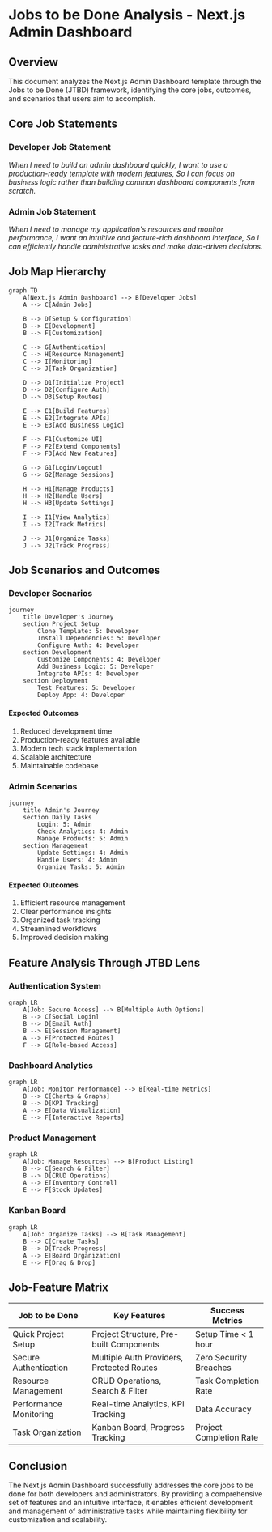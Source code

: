 # Jobs to be Done Analysis - Next.js Admin Dashboard

## Overview

This document analyzes the Next.js Admin Dashboard template through the Jobs to be Done (JTBD) framework, identifying the core jobs, outcomes, and scenarios that users aim to accomplish.

## Core Job Statements

### Developer Job Statement

_When I need to build an admin dashboard quickly,
I want to use a production-ready template with modern features,
So I can focus on business logic rather than building common dashboard components from scratch._

### Admin Job Statement

_When I need to manage my application's resources and monitor performance,
I want an intuitive and feature-rich dashboard interface,
So I can efficiently handle administrative tasks and make data-driven decisions._

## Job Map Hierarchy

```mermaid
graph TD
    A[Next.js Admin Dashboard] --> B[Developer Jobs]
    A --> C[Admin Jobs]

    B --> D[Setup & Configuration]
    B --> E[Development]
    B --> F[Customization]

    C --> G[Authentication]
    C --> H[Resource Management]
    C --> I[Monitoring]
    C --> J[Task Organization]

    D --> D1[Initialize Project]
    D --> D2[Configure Auth]
    D --> D3[Setup Routes]

    E --> E1[Build Features]
    E --> E2[Integrate APIs]
    E --> E3[Add Business Logic]

    F --> F1[Customize UI]
    F --> F2[Extend Components]
    F --> F3[Add New Features]

    G --> G1[Login/Logout]
    G --> G2[Manage Sessions]

    H --> H1[Manage Products]
    H --> H2[Handle Users]
    H --> H3[Update Settings]

    I --> I1[View Analytics]
    I --> I2[Track Metrics]

    J --> J1[Organize Tasks]
    J --> J2[Track Progress]
```

## Job Scenarios and Outcomes

### Developer Scenarios

```mermaid
journey
    title Developer's Journey
    section Project Setup
        Clone Template: 5: Developer
        Install Dependencies: 5: Developer
        Configure Auth: 4: Developer
    section Development
        Customize Components: 4: Developer
        Add Business Logic: 5: Developer
        Integrate APIs: 4: Developer
    section Deployment
        Test Features: 5: Developer
        Deploy App: 4: Developer
```

#### Expected Outcomes

1. Reduced development time
2. Production-ready features available
3. Modern tech stack implementation
4. Scalable architecture
5. Maintainable codebase

### Admin Scenarios

```mermaid
journey
    title Admin's Journey
    section Daily Tasks
        Login: 5: Admin
        Check Analytics: 4: Admin
        Manage Products: 5: Admin
    section Management
        Update Settings: 4: Admin
        Handle Users: 4: Admin
        Organize Tasks: 5: Admin
```

#### Expected Outcomes

1. Efficient resource management
2. Clear performance insights
3. Organized task tracking
4. Streamlined workflows
5. Improved decision making

## Feature Analysis Through JTBD Lens

### Authentication System

```mermaid
graph LR
    A[Job: Secure Access] --> B[Multiple Auth Options]
    B --> C[Social Login]
    B --> D[Email Auth]
    B --> E[Session Management]
    A --> F[Protected Routes]
    F --> G[Role-based Access]
```

### Dashboard Analytics

```mermaid
graph LR
    A[Job: Monitor Performance] --> B[Real-time Metrics]
    B --> C[Charts & Graphs]
    B --> D[KPI Tracking]
    A --> E[Data Visualization]
    E --> F[Interactive Reports]
```

### Product Management

```mermaid
graph LR
    A[Job: Manage Resources] --> B[Product Listing]
    B --> C[Search & Filter]
    B --> D[CRUD Operations]
    A --> E[Inventory Control]
    E --> F[Stock Updates]
```

### Kanban Board

```mermaid
graph LR
    A[Job: Organize Tasks] --> B[Task Management]
    B --> C[Create Tasks]
    B --> D[Track Progress]
    A --> E[Board Organization]
    E --> F[Drag & Drop]
```

## Job-Feature Matrix

| Job to be Done         | Key Features                              | Success Metrics         |
| ---------------------- | ----------------------------------------- | ----------------------- |
| Quick Project Setup    | Project Structure, Pre-built Components   | Setup Time < 1 hour     |
| Secure Authentication  | Multiple Auth Providers, Protected Routes | Zero Security Breaches  |
| Resource Management    | CRUD Operations, Search & Filter          | Task Completion Rate    |
| Performance Monitoring | Real-time Analytics, KPI Tracking         | Data Accuracy           |
| Task Organization      | Kanban Board, Progress Tracking           | Project Completion Rate |

## Conclusion

The Next.js Admin Dashboard successfully addresses the core jobs to be done for both developers and administrators. By providing a comprehensive set of features and an intuitive interface, it enables efficient development and management of administrative tasks while maintaining flexibility for customization and scalability.
